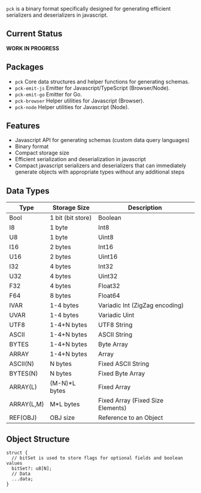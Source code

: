 `pck` is a binary format specifically designed for generating efficient serializers and deserializers in javascript.

## Current Status

**WORK IN PROGRESS**

## Packages

- `pck` Core data structures and helper functions for generating schemas.
- `pck-emit-js` Emitter for Javascript/TypeScript (Browser/Node).
- `pck-emit-go` Emitter for Go.
- `pck-browser` Helper utilities for Javascript (Browser).
- `pck-node` Helper utilities for Javascript (Node).

## Features

- Javascript API for generating schemas (custom data query languages)
- Binary format
- Compact storage size
- Efficient serialization and deserialization in javascript
- Compact javascript serializers and deserializers that can immediately generate objects with appropriate types without
any additional steps

## Data Types

| Type       | Storage Size      | Description                       |
| ---        | ---               | ---                               |
| Bool       | 1 bit (bit store) | Boolean                           |
| I8         | 1 byte            | Int8                              |
| U8         | 1 byte            | Uint8                             |
| I16        | 2 bytes           | Int16                             |
| U16        | 2 bytes           | Uint16                            |
| I32        | 4 bytes           | Int32                             |
| U32        | 4 bytes           | Uint32                            |
| F32        | 4 bytes           | Float32                           |
| F64        | 8 bytes           | Float64                           |
| IVAR       | 1-4 bytes         | Variadic Int (ZigZag encoding)    |
| UVAR       | 1-4 bytes         | Variadic Uint                     |
| UTF8       | 1-4+N bytes       | UTF8 String                       |
| ASCII      | 1-4+N bytes       | ASCII String                      |
| BYTES      | 1-4+N bytes       | Byte Array                        |
| ARRAY      | 1-4+N bytes       | Array                             |
| ASCII(N)   | N bytes           | Fixed ASCII String                |
| BYTES(N)   | N bytes           | Fixed Byte Array                  |
| ARRAY(L)   | (M-N)*L bytes     | Fixed Array                       |
| ARRAY(L,M) | M*L bytes         | Fixed Array (Fixed Size Elements) |
| REF(OBJ)   | OBJ size          | Reference to an Object            |

## Object Structure

```
struct {
  // bitSet is used to store flags for optional fields and boolean values
  bitSet?: u8[N];
  // Data
  ...data;
}
```
